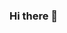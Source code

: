 ### Hi there 👋

<!--
**HeroFluxx/HeroFluxx** is a ✨ _special_ ✨ repository because its `README.md` (this file) appears on your GitHub profile.

Here are some ideas to get you started:

- 🔭 I’m currently working from home ...
- 🌱 I’m currently learning C++ programming ...
- ⚡ Fun fact: I love learn new things ...
-->
